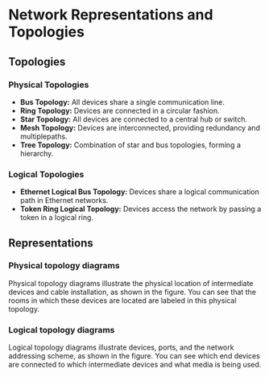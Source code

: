 # Network Representations and Topologies

## Topologies
### Physical Topologies
- **Bus Topology:** All devices share a single communication line.
- **Ring Topology:** Devices are connected in a circular fashion.
- **Star Topology:** All devices are connected to a central hub or switch.
- **Mesh Topology:** Devices are interconnected, providing redundancy and multiplepaths.
- **Tree Topology:** Combination of star and bus topologies, forming a hierarchy.

### Logical Topologies
- **Ethernet Logical Bus Topology:** Devices share a logical communication path in Ethernet networks.
- **Token Ring Logical Topology:** Devices access the network by passing a token in a logical ring.

## Representations
### Physical topology diagrams
Physical topology diagrams illustrate the physical location of intermediate devices and cable installation, as shown in the figure. You can see that the rooms in which these devices are located are labeled in this physical topology.

### Logical topology diagrams
Logical topology diagrams illustrate devices, ports, and the network addressing scheme, as shown in the figure. You can see which end devices are connected to which intermediate devices and what media is being used.